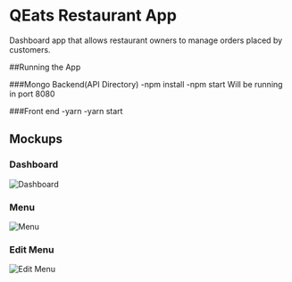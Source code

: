 # QEats Restaurant App

Dashboard app that allows restaurant owners to manage orders placed by customers.

##Running the App

###Mongo Backend(API Directory)
-npm install
-npm start
Will be running in port 8080

###Front end
-yarn
-yarn start

## Mockups

### Dashboard

![Dashboard](https://i.imgur.com/baxLY9E.jpg)

### Menu

![Menu](https://i.imgur.com/MpInujX.jpg)

### Edit Menu

![Edit Menu](https://i.imgur.com/SfyBVMP.jpg)
